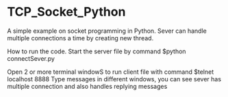 # TCP_Socket_Python


A simple example on socket programming in Python.
Sever can handle multiple connections a time by creating new thread.

How to run the code.
Start the server file by command
$python connectSever.py

Open 2 or more terminal windowS to run client file with command
$telnet localhost 8888
Type messages in different windows, you can see sever has multiple connection and also handles replying messages
